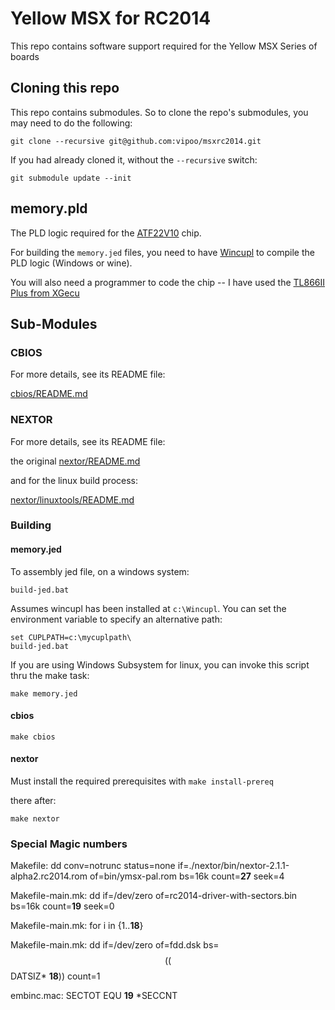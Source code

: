 
# Yellow MSX for RC2014

This repo contains software support required for the Yellow MSX Series of boards

## Cloning this repo

This repo contains submodules.  So to clone the repo's submodules, you may need to do the following:

`git clone --recursive git@github.com:vipoo/msxrc2014.git`

If you had already cloned it, without the `--recursive` switch:

`git submodule update --init`


## memory.pld

The PLD logic required for the [ATF22V10](https://ww1.microchip.com/downloads/en/DeviceDoc/doc0735.pdf) chip.

For building the `memory.jed` files, you need to have [Wincupl](https://www.microchip.com/en-us/products/fpgas-and-plds/spld-cplds/pld-design-resources) to compile the PLD logic (Windows or wine).

You will also need a programmer to code the chip -- I have used the [TL866II Plus from XGecu](http://www.xgecu.com/en/)

## Sub-Modules

### CBIOS

For more details, see its README file:

[cbios/README.md](cbios/README.md)

### NEXTOR

For more details, see its README file:

the original [nextor/README.md](nextor/README.md)

and for the linux build process:

[nextor/linuxtools/README.md](nextor/linuxtools/README.md)

### Building

#### memory.jed

To assembly jed file, on a windows system:

`build-jed.bat`

Assumes wincupl has been installed at `c:\Wincupl`. You can set the environment variable to specify an alternative path:

```
set CUPLPATH=c:\mycuplpath\
build-jed.bat
```

If you are using Windows Subsystem for linux, you can invoke this script thru the make task:

`make memory.jed`

#### cbios

`make cbios`

#### nextor

Must install the required prerequisites with `make install-prereq`

there after:

`make nextor`



### Special Magic numbers

Makefile: dd conv=notrunc status=none if=./nextor/bin/nextor-2.1.1-alpha2.rc2014.rom  of=bin/ymsx-pal.rom bs=16k count=**27** seek=4

Makefile-main.mk:	dd if=/dev/zero of=rc2014-driver-with-sectors.bin bs=16k count=**19** seek=0

Makefile-main.mk:	for i in {1..**18**}

Makefile-main.mk:	dd if=/dev/zero of=fdd.dsk bs=$$(($$DATSIZ* **18**)) count=1

embinc.mac: SECTOT	EQU	**19** *SECCNT

